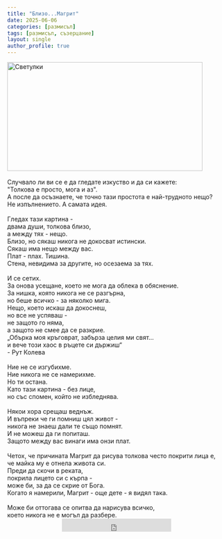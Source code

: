 ```yaml
---
title: "Близо...Магрит"
date: 2025-06-06
categories: [размисъл]
tags: [размисъл, съзерцание]
layout: single
author_profile: true
---
```

<div class="text-center">
  <img src="{{ site.baseurl }}/assets/images/magrit.jpg" width="450" height="250" alt="Светулки">
</div>
<br/>
Случвало ли ви се е да гледате изкуство и да си кажете: <br/>
"Толкова е просто, мога и аз". <br/>
А после да осъзнаете, че точно тази простота е най-трудното нещо? <br/>
Не изпълнението. А самата идея. <br/>
 <br/>
Гледах тази картина - <br/>
двама души, толкова близо, <br/>
а между тях - нещо. <br/>
Близо, но сякаш никога не докосват истински. <br/>
Сякаш има нещо между вас. <br/>
Плат - плах. Тишина. <br/>
Стена, невидима за другите, но осезаема за тях. <br/>
 <br/>
И се сетих. <br/>
За онова усещане, което не мога да облека в обяснение. <br/>
За нишка, която никога не се разгърна, <br/>
но беше всичко - за няколко мига. <br/>
Нещо, което искаш да докоснеш, <br/>
но все не успяваш - <br/>
не защото го няма, <br/>
а защото не смее да се разкрие. <br/>
    „Обърка моя кръговрат, забърза целия ми свят... <br/>
    и вече този хаос в ръцете си държиш“ <br/>
    - Рут Колева <br/>
     <br/>
Ние не се изгубихме. <br/>
Ние никога не се намерихме. <br/>
Но ти остана. <br/>
Като тази картина - без лице, <br/>
но със спомен, който не избледнява. <br/>
 <br/>
Някои хора срещаш веднъж. <br/>
И въпреки че ги помниш цял живот - <br/>
никога не знаеш дали те също помнят. <br/>
И не можеш да ги попиташ. <br/>
Защото между вас винаги има онзи плат. <br/>
 <br/>
Четох, че причината Магрит да рисува толкова често покрити лица е, <br/>
че майка му е отнела живота си. <br/>
Преди да скочи в реката, <br/>
покрила лицето си с кърпа - <br/>
може би, за да се скрие от Бога. <br/>
Когато я намерили, Магрит - още дете - я видял така. <br/>
 <br/>
Може би оттогава се опитва да нарисува всичко, <br/>
което никога не е могъл да разбере. <br/>

<div style="text-align: center;">
  <iframe width="50%" height="30"
    src="https://www.youtube.com/embed/rf9Qiz17UJY?si=5FO9Ba_hpjtuSyU4"
    frameborder="0"
    allowfullscreen>
  </iframe>
</div>
<br>
